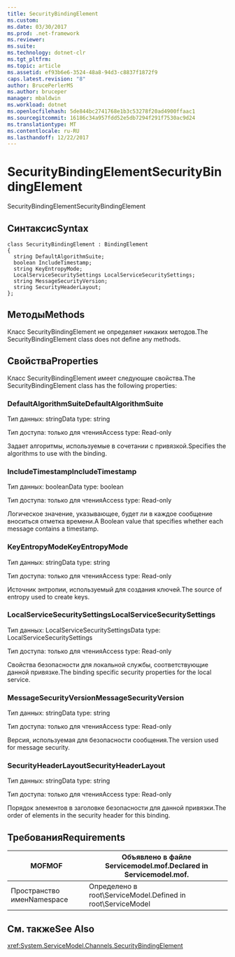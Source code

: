 ```yaml
---
title: SecurityBindingElement
ms.custom: 
ms.date: 03/30/2017
ms.prod: .net-framework
ms.reviewer: 
ms.suite: 
ms.technology: dotnet-clr
ms.tgt_pltfrm: 
ms.topic: article
ms.assetid: ef93b6e6-3524-48a8-94d3-c8837f1872f9
caps.latest.revision: "8"
author: BrucePerlerMS
ms.author: bruceper
manager: mbaldwin
ms.workload: dotnet
ms.openlocfilehash: 5de844bc2741768e1b3c53278f20ad4900ffaac1
ms.sourcegitcommit: 16186c34a957fdd52e5db7294f291f7530ac9d24
ms.translationtype: MT
ms.contentlocale: ru-RU
ms.lasthandoff: 12/22/2017
---
```

# <a name="securitybindingelement"></a><span data-ttu-id="79097-102">SecurityBindingElement</span><span class="sxs-lookup"><span data-stu-id="79097-102">SecurityBindingElement</span></span>
<span data-ttu-id="79097-103">SecurityBindingElement</span><span class="sxs-lookup"><span data-stu-id="79097-103">SecurityBindingElement</span></span>  
  
## <a name="syntax"></a><span data-ttu-id="79097-104">Синтаксис</span><span class="sxs-lookup"><span data-stu-id="79097-104">Syntax</span></span>  
  
```  
class SecurityBindingElement : BindingElement  
{  
  string DefaultAlgorithmSuite;  
  boolean IncludeTimestamp;  
  string KeyEntropyMode;  
  LocalServiceSecuritySettings LocalServiceSecuritySettings;  
  string MessageSecurityVersion;  
  string SecurityHeaderLayout;  
};  
```  
  
## <a name="methods"></a><span data-ttu-id="79097-105">Методы</span><span class="sxs-lookup"><span data-stu-id="79097-105">Methods</span></span>  
 <span data-ttu-id="79097-106">Класс SecurityBindingElement не определяет никаких методов.</span><span class="sxs-lookup"><span data-stu-id="79097-106">The SecurityBindingElement class does not define any methods.</span></span>  
  
## <a name="properties"></a><span data-ttu-id="79097-107">Свойства</span><span class="sxs-lookup"><span data-stu-id="79097-107">Properties</span></span>  
 <span data-ttu-id="79097-108">Класс SecurityBindingElement имеет следующие свойства.</span><span class="sxs-lookup"><span data-stu-id="79097-108">The SecurityBindingElement class has the following properties:</span></span>  
  
### <a name="defaultalgorithmsuite"></a><span data-ttu-id="79097-109">DefaultAlgorithmSuite</span><span class="sxs-lookup"><span data-stu-id="79097-109">DefaultAlgorithmSuite</span></span>  
 <span data-ttu-id="79097-110">Тип данных: string</span><span class="sxs-lookup"><span data-stu-id="79097-110">Data type: string</span></span>  
  
 <span data-ttu-id="79097-111">Тип доступа: только для чтения</span><span class="sxs-lookup"><span data-stu-id="79097-111">Access type: Read-only</span></span>  
  
 <span data-ttu-id="79097-112">Задает алгоритмы, используемые в сочетании с привязкой.</span><span class="sxs-lookup"><span data-stu-id="79097-112">Specifies the algorithms to use with the binding.</span></span>  
  
### <a name="includetimestamp"></a><span data-ttu-id="79097-113">IncludeTimestamp</span><span class="sxs-lookup"><span data-stu-id="79097-113">IncludeTimestamp</span></span>  
 <span data-ttu-id="79097-114">Тип данных: boolean</span><span class="sxs-lookup"><span data-stu-id="79097-114">Data type: boolean</span></span>  
  
 <span data-ttu-id="79097-115">Тип доступа: только для чтения</span><span class="sxs-lookup"><span data-stu-id="79097-115">Access type: Read-only</span></span>  
  
 <span data-ttu-id="79097-116">Логическое значение, указывающее, будет ли в каждое сообщение вноситься отметка времени.</span><span class="sxs-lookup"><span data-stu-id="79097-116">A Boolean value that specifies whether each message contains a timestamp.</span></span>  
  
### <a name="keyentropymode"></a><span data-ttu-id="79097-117">KeyEntropyMode</span><span class="sxs-lookup"><span data-stu-id="79097-117">KeyEntropyMode</span></span>  
 <span data-ttu-id="79097-118">Тип данных: string</span><span class="sxs-lookup"><span data-stu-id="79097-118">Data type: string</span></span>  
  
 <span data-ttu-id="79097-119">Тип доступа: только для чтения</span><span class="sxs-lookup"><span data-stu-id="79097-119">Access type: Read-only</span></span>  
  
 <span data-ttu-id="79097-120">Источник энтропии, используемый для создания ключей.</span><span class="sxs-lookup"><span data-stu-id="79097-120">The source of entropy used to create keys.</span></span>  
  
### <a name="localservicesecuritysettings"></a><span data-ttu-id="79097-121">LocalServiceSecuritySettings</span><span class="sxs-lookup"><span data-stu-id="79097-121">LocalServiceSecuritySettings</span></span>  
 <span data-ttu-id="79097-122">Тип данных: LocalServiceSecuritySettings</span><span class="sxs-lookup"><span data-stu-id="79097-122">Data type: LocalServiceSecuritySettings</span></span>  
  
 <span data-ttu-id="79097-123">Тип доступа: только для чтения</span><span class="sxs-lookup"><span data-stu-id="79097-123">Access type: Read-only</span></span>  
  
 <span data-ttu-id="79097-124">Свойства безопасности для локальной службы, соответствующие данной привязке.</span><span class="sxs-lookup"><span data-stu-id="79097-124">The binding specific security properties for the local service.</span></span>  
  
### <a name="messagesecurityversion"></a><span data-ttu-id="79097-125">MessageSecurityVersion</span><span class="sxs-lookup"><span data-stu-id="79097-125">MessageSecurityVersion</span></span>  
 <span data-ttu-id="79097-126">Тип данных: string</span><span class="sxs-lookup"><span data-stu-id="79097-126">Data type: string</span></span>  
  
 <span data-ttu-id="79097-127">Тип доступа: только для чтения</span><span class="sxs-lookup"><span data-stu-id="79097-127">Access type: Read-only</span></span>  
  
 <span data-ttu-id="79097-128">Версия, используемая для безопасности сообщения.</span><span class="sxs-lookup"><span data-stu-id="79097-128">The version used for message security.</span></span>  
  
### <a name="securityheaderlayout"></a><span data-ttu-id="79097-129">SecurityHeaderLayout</span><span class="sxs-lookup"><span data-stu-id="79097-129">SecurityHeaderLayout</span></span>  
 <span data-ttu-id="79097-130">Тип данных: string</span><span class="sxs-lookup"><span data-stu-id="79097-130">Data type: string</span></span>  
  
 <span data-ttu-id="79097-131">Тип доступа: только для чтения</span><span class="sxs-lookup"><span data-stu-id="79097-131">Access type: Read-only</span></span>  
  
 <span data-ttu-id="79097-132">Порядок элементов в заголовке безопасности для данной привязки.</span><span class="sxs-lookup"><span data-stu-id="79097-132">The order of elements in the security header for this binding.</span></span>  
  
## <a name="requirements"></a><span data-ttu-id="79097-133">Требования</span><span class="sxs-lookup"><span data-stu-id="79097-133">Requirements</span></span>  
  
|<span data-ttu-id="79097-134">MOF</span><span class="sxs-lookup"><span data-stu-id="79097-134">MOF</span></span>|<span data-ttu-id="79097-135">Объявлено в файле Servicemodel.mof.</span><span class="sxs-lookup"><span data-stu-id="79097-135">Declared in Servicemodel.mof.</span></span>|  
|---------|-----------------------------------|  
|<span data-ttu-id="79097-136">Пространство имен</span><span class="sxs-lookup"><span data-stu-id="79097-136">Namespace</span></span>|<span data-ttu-id="79097-137">Определено в root\ServiceModel.</span><span class="sxs-lookup"><span data-stu-id="79097-137">Defined in root\ServiceModel</span></span>|  
  
## <a name="see-also"></a><span data-ttu-id="79097-138">См. также</span><span class="sxs-lookup"><span data-stu-id="79097-138">See Also</span></span>  
 <xref:System.ServiceModel.Channels.SecurityBindingElement>
